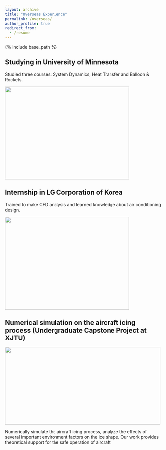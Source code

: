 ```yaml
---
layout: archive
title: "Overseas Experience"
permalink: /overseas/
author_profile: true
redirect_from:
  - /resume
---
```


{% include base_path %}

Studying in University of Minnesota
------
Studied three courses: System Dynamics, Heat Transfer and Balloon & Rockets. 

<img src='https://Yp12138.github.io/images/us1.png' style='width: 400px; height: 300px;'> 


Internship in LG Corporation of Korea
------
Trained to make CFD analysis and learned knowledge about air conditioning design.

<img src='https://Yp12138.github.io/images/us1.png' style='width: 400px; height: 300px;'> 


Numerical simulation on the aircraft icing process (Undergraduate Capstone Project at XJTU)
------
<img src='https://jingyu198.github.io/jingyu.github.io/images/img5.png' style='width: 500px; height: 250px;'>

Numerically simulate the aircraft icing process, analyze the effects of several important environment factors on the ice shape. Our work provides theoretical support for the safe operation of aircraft.
